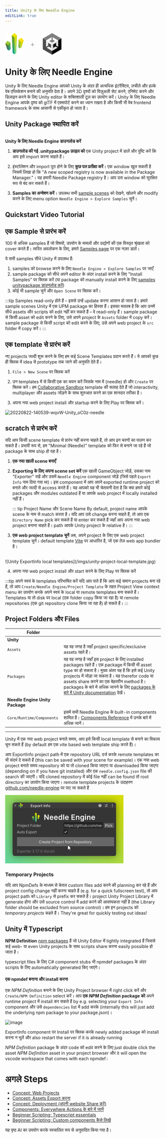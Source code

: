 ```yaml
---
title: Unity के लिए Needle Engine
editLink: true
---
```

<br/>
<div class="centered" style="display: flex;
    align-items: center;
    gap: 20px;
    font-size: 2em;
    font-weight: 100;">
    <img src="/logo.png" style="max-height:70px;" title="Needle Logo" alt="Needle Logo"/> +
  <img src="/imgs/unity-logo.webp" style="max-height:70px;" />
</div>

# Unity के लिए Needle Engine

Unity के लिए Needle Engine आपको Unity के अंदर ही अत्यधिक इंटरैक्टिव, लचीले और हल्के वेब एप्लिकेशन बनाने की अनुमति देता है। अपने 3D दृश्यों को विज़ुअली सेट करने, एनिमेट करने और डिज़ाइन करने के लिए Unity editor के शक्तिशाली टूल का उपयोग करें। Unity के लिए Needle Engine आपके दृश्य को glTF में एक्सपोर्ट करने का ध्यान रखता है और किसी भी वेब frontend framework के साथ आसानी से एकीकृत हो जाता है।


## Unity Package स्थापित करें


<NoDownloadYet>
  <br/>
  <needle-button
    event_goal="download_unity"
    event_position="getting_started"
    large
    href="https://engine.needle.tools/downloads/unity?utm_source=needle_docs&utm_content=getting_started"
    same_tab
    next_url="/docs/unity/"
    >
    <strong>Unity के लिए Needle Engine डाउनलोड करें</strong>
  </needle-button>
</NoDownloadYet>

<!-- [Mirror](https://package-installer.glitch.me/v1/installer/needle/com.needle.engine-exporter?registry=https://packages.needle.tools&scope=com.needle&scope=org.khronos)    -->

1. **डाउनलोड की गई .unitypackage फ़ाइल को** एक Unity project में डालें और पुष्टि करें कि आप इसे import करना चाहते हैं।

2. इंस्टॉलेशन और import पूरा होने के लिए **कुछ पल प्रतीक्षा करें**। एक window खुल सकती है जिसमें लिखा हो कि "A new scoped registry is now available in the Package Manager."। यह हमारी Needle Package registry है। आप उस window को सुरक्षित रूप से बंद कर सकते हैं।
3. **Samples का अन्वेषण करें**।
  उपलब्ध सभी [sample scenes](https://engine.needle.tools/samples) को देखने, खोलने और modify करने के लिए menu option `Needle Engine > Explore Samples` चुनें।

## Quickstart Video Tutorial

<video-embed src="https://www.youtube.com/watch?v=3dB-d1Jo_Mk" limit_height />

## एक Sample से प्रारंभ करें

100 से अधिक samples हैं जो विषयों, उपयोग के मामलों और उद्योगों की एक विस्तृत श्रृंखला को cover करते हैं।
त्वरित अवलोकन के लिए, हमारे [Samples page](https://engine.needle.tools/samples/) पर एक नज़र डालें।

ये सभी samples सीधे Unity में उपलब्ध हैं:
1. samples को browse करने के लिए `Needle Engine > Explore Samples` पर जाएँ
2. sample package को सीधे अपने editor के अंदर install करने के लिए "Install Samples" पर क्लिक करें (या package को manually install करने के लिए [samples unitypackage डाउनलोड करें](http://engine.needle.tools/downloads/unity/samples))
3. कोई भी sample चुनें और `Open Scene` पर क्लिक करें।

:::tip Samples read-only होते हैं – इससे उन्हें update करना आसान हो जाता है।
हमारे sample scenes Unity में एक UPM package का हिस्सा हैं। इसका मतलब है कि आप उनमें सीधे assets और scripts को edit नहीं कर सकते हैं – वे read-only हैं। sample package से किसी asset को edit करने के लिए, उसे अपने project के `Assets` folder में copy करें। sample package से किसी script को edit करने के लिए, उसे अपने web project के `src` folder में copy करें।
:::

## एक template से प्रारंभ करें

नए projects जल्दी शुरू करने के लिए हम कई Scene Templates प्रदान करते हैं।
ये आपको कुछ ही क्लिक में idea से prototype तक जाने की अनुमति देते हैं।

1. `File > New Scene` पर क्लिक करें

2. उन templates में से किसी एक का चयन करें जिसके नाम में (needle) हो और `Create` पर क्लिक करें।
   हम [Collaborative Sandbox](https://engine.needle.tools/samples/collaborative-sandbox) template की सलाह देते हैं जो interactivity, multiplayer और assets जोड़ने के साथ शुरुआत करने का एक शानदार तरीका है।
3. अपना नया web project install और startup करने के लिए Play पर क्लिक करें।

![20220822-140539-wqvW-Unity_oC0z-needle](https://user-images.githubusercontent.com/2693840/185917275-a147cd90-d515-4086-950d-78358185b1ef.png)


## scratch से प्रारंभ करें

यदि आप किसी scene template से प्रारंभ नहीं करना चाहते हैं, तो आप इन चरणों का पालन कर सकते हैं।
प्रभावी रूप से, हम "Minimal (Needle)" template को फिर से बनाने जा रहे हैं जो package के साथ ship हो रहा है।

1. **एक नया खाली scene बनाएँ**

2. **Exporting के लिए अपना scene set करें**
  एक खाली GameObject जोड़ें, उसका नाम "Exporter" रखें और उसमें `Needle Engine` component जोड़ें (जिसे पहले `Export Info` नाम दिया गया था)।
  इस component में आप अपने exported runtime project को बनाते और जल्दी से access करते हैं।
  यह आपको यह भी चेतावनी देता है कि क्या हमारे कोई packages और modules outdated हैं या आपके web project में locally installed नहीं हैं।

    ::: tip Project Name और Scene Name
    By default, project name आपके scene के नाम से match करता है। यदि आप उसे change करना चाहते हैं, तो आप एक ``Directory Name`` pick कर सकते हैं या enter कर सकते हैं जहाँ आप अपना नया web project बनाना चाहते हैं। path आपके Unity project के relative है।
    :::

3. **एक web project template चुनें**
  अब, अपने project के लिए एक web project template चुनें। default template [Vite](https://vitejs.dev/) पर आधारित है, जो एक तेज़ web app bundler है।
  <br/>
    ![Unity ExportInfo local templates](/imgs/unity-project-local-template.jpg)


4. अपना नया web project install और start करने के लिए Play पर क्लिक करें


:::tip अपने स्वयं के templates परिभाषित करें
यदि आप पाते हैं कि आप कई समान projects बना रहे हैं, तो आप `Create/Needle Engine/Project Template` के तहत Project View context menu का उपयोग करके अपने स्वयं के local या remote templates बना सकते हैं। Templates या तो disk पर local (एक folder copy किया जा रहा है) या remote repositories (एक git repository clone किया जा रहा है) हो सकते हैं।
:::

## Project Folders और Files


| Folder | |
| --- | --- |
| **Unity** | |
| `Assets` | यह वह जगह है जहाँ project specific/exclusive assets रहते हैं। |
| `Packages` | यह वह जगह है जहाँ इस project के लिए installed packages रहते हैं। एक package में किसी भी asset type का हो सकता है। मुख्य अंतर यह है कि इसे कई Unity projects में जोड़ा जा सकता है। यह therefor code या assets share करने का एक बेहतरीन method है। packages के बारे में अधिक जानने के लिए [packages के बारे में Unity documentation](https://docs.unity3d.com/Manual/PackagesList.html) देखें।
| **Needle Engine Unity Package** | |
| ``Core/Runtime/Components`` | इसमें सभी Needle Engine के built-in components शामिल हैं। [Components Reference](./../component-reference.md) में उनके बारे में अधिक जानें। |

-----

Unity में एक नया web project बनाते समय, आप इसे किसी local template से बनाने का विकल्प चुन सकते हैं (by default हम एक vite based web template ship करते हैं)।

आप ExportInfo project path में एक repository URL दर्ज करके remote templates का भी संदर्भ दे सकते हैं (this can be saved with your scene for example)। एक नया web project बनाते समय repository को या तो cloned किया जाएगा या downloaded किया जाएगा (depending on if you have git installed) और एक `needle.config.json` file की search की जाएगी। यदि cloned repository में कोई file नहीं can be found तो root directory का उपयोग किया जाएगा। remote template projects के उदाहरण [github.com/needle-engine](https://github.com/needle-engine) पर पाए जा सकते हैं

![Unity ExportInfo local templates](/imgs/unity-project-remote-template.jpg)

### Temporary Projects

यदि आप NpmDefs के माध्यम से केवल custom files add करने की planning कर रहे हैं और project config change नहीं करना चाहते हैं (e.g. for a quick fullscreen test), तो आप project path को `Library` से prefix कर सकते हैं। project Unity Project Library में generate होगा और उसे source control में add करने की आवश्यकता नहीं है (the Library folder should be excluded from source control)। हम इन projects को _temporary projects_ कहते हैं। They're great for quickly testing out ideas!


## Unity में Typescript

**NPM Definition** [npm packages](https://docs.npmjs.com/about-packages-and-modules) हैं जो Unity Editor में tightly integrated हैं जिससे कई web- या even Unity projects के साथ scripts share करना easily possible हो जाता है।

typescript files के लिए C# component stubs भी npmdef packages के अंदर scripts के लिए automatically generated किए जाएंगे।

#### एक npmdef बनाना और install करना
एक *NPM Definition* बनाने के लिए Unity Project browser में right click करें और ``Create/NPM Definition`` select करें।
आप **एक *NPM Definition* package को** अपने runtime project में install कर सकते हैं by e.g. selecting your ``Export Info`` component और उसे ``dependencies`` list में add करके (internally this will just add the underlying npm package to your package.json)।

![image](https://user-images.githubusercontent.com/5083203/170374130-d0e32516-a1d4-4903-97c2-7ec9fa0b17d4.png)

ExportInfo component पर Install पर क्लिक करके newly added package को install करना न भूलें और also restart the server if it is already running

*NPM Definition* package के अंदर code को edit करने के लिए just double click the asset *NPM Definition* asset in your project browser और it will open the vscode workspace that comes with each npmdef।


# अगले Steps

- [Concept: Web Projects](../project-structure.md)
- [Concept: Assets Export करना](../export.md)
- [Concept: Deployment (अपनी website Share करें)](../deployment.md)
- [Components: Everywhere Actions के बारे में जानें](../everywhere-actions.md)
- [Beginner Scripting: Typescript essentials](../getting-started/typescript-essentials.md)
- [Beginner Scripting: Custom components कैसे लिखें](../scripting.md)


यह पृष्ठ AI का उपयोग करके स्वचालित रूप से अनुवादित किया गया है।